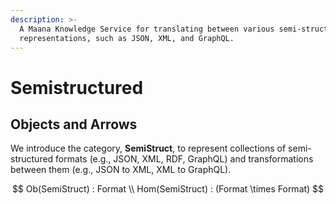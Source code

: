 ```yaml
---
description: >-
  A Maana Knowledge Service for translating between various semi-structured data
  representations, such as JSON, XML, and GraphQL.
---
```


# Semistructured

## Objects and Arrows

We introduce the category, **SemiStruct**, to represent collections of semi-structured formats \(e.g., JSON, XML, RDF, GraphQL\) and transformations between them \(e.g., JSON to XML, XML to GraphQL\).

$$
Ob(SemiStruct) : Format \\
Hom(SemiStruct) : (Format \times Format)
$$
